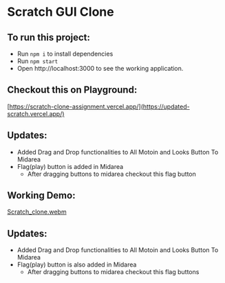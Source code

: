 # Scratch GUI Clone 

## To run this project:

- Run `npm i` to install dependencies
- Run `npm start`
- Open http://localhost:3000 to see the working application.

## Checkout this on Playground:

[https://scratch-clone-assignment.vercel.app/](https://updated-scratch.vercel.app/)


## Updates:
- Added Drag and Drop functionalities to All Motoin and Looks Button To Midarea
- Flag(play) button is added in Midarea
    - After dragging buttons to midarea checkout this flag button

## Working Demo:
[Scratch_clone.webm](https://github.com/Devanshudd/scratch_clone_assignment/assets/100607040/1f817cd4-4084-4cf4-a988-044c417b7890)


## Updates:
- Added Drag and Drop functionalities to All Motoin and Looks Button To Midarea
- Flag(play) button is also added in Midarea
    - After dragging buttons to midarea checkout this flag buttons
